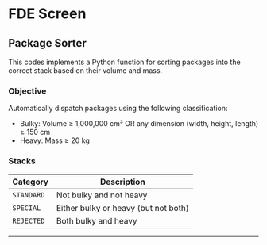 # FDE Screen
## Package Sorter

This codes implements a Python function for sorting packages into the correct stack based on their volume and mass.

### Objective

Automatically dispatch packages using the following classification:

- Bulky: Volume ≥ 1,000,000 cm³ OR any dimension (width, height, length) ≥ 150 cm  
- Heavy: Mass ≥ 20 kg

### Stacks

| Category   | Description                                      |
|------------|--------------------------------------------------|
| `STANDARD` | Not bulky and not heavy                          |
| `SPECIAL`  | Either bulky or heavy (but not both)             |
| `REJECTED` | Both bulky and heavy                             |

---

